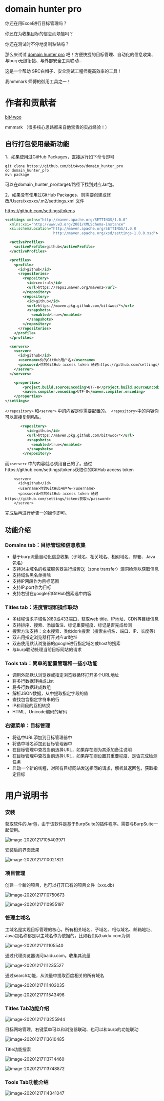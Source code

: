 # domain hunter pro

你还在用Excel进行目标管理吗？

你还在为收集目标的信息而烦恼吗？

你还在测试时不停地复制粘贴吗？

那么来试试 [domain hunter pro](https://github.com/bit4woo/domain_hunter_pro) 吧！方便快捷的目标管理、自动化的信息收集、与burp无缝衔接、与外部安全工具联动...

这是一个帮助 SRC白帽子、安全测试工程师提高效率的工具！

我mmmark 师傅的御用工具之一！

# 作者和贡献者

[bit4woo](https://github.com/bit4woo)

mmmark （很多核心思路都来自他宝贵的实战经验！）

## 自行打包使用最新功能

1、如果使用过GitHub Packages，直接运行如下命令即可

```
git clone https://github.com/bit4woo/domain_hunter_pro
cd domain_hunter_pro
mvn package
```

可以在domain_hunter_pro/target/路径下找到对应Jar包。



2、如果没有使用过GitHub Packages，则需要创建或修改/Users/xxxxxx/.m2/setttings.xml 文件

https://github.com/settings/tokens

```xml
<settings xmlns="http://maven.apache.org/SETTINGS/1.0.0"
  xmlns:xsi="http://www.w3.org/2001/XMLSchema-instance"
  xsi:schemaLocation="http://maven.apache.org/SETTINGS/1.0.0
                      http://maven.apache.org/xsd/settings-1.0.0.xsd">

  <activeProfiles>
    <activeProfile>github</activeProfile>
  </activeProfiles>

  <profiles>
    <profile>
      <id>github</id>
      <repositories>
        <repository>
          <id>central</id>
          <url>https://repo1.maven.org/maven2</url>
        </repository>
        <repository>
          <id>github</id>
          <url>https://maven.pkg.github.com/bit4woo/*</url>
          <snapshots>
            <enabled>true</enabled>
          </snapshots>
        </repository>
      </repositories>
    </profile>
  </profiles>

  <servers>
    <server>
      <id>github</id>
      <username>你的GitHub用户名</username>
      <password>你的GitHub access token 通过https://github.com/settings/tokens获取</password>
    </server>
  </servers>

    <properties>  
        <project.build.sourceEncoding>UTF-8</project.build.sourceEncoding>  
        <maven.compiler.encoding>UTF-8</maven.compiler.encoding>  
    </properties> 
</settings>

```

`</repository>` 和`<server>` 中的内容是你需要配置的。` <repository>`中的内容你可以直接复制粘贴。

```xml
       <repository>
          <id>github</id>
          <url>https://maven.pkg.github.com/bit4woo/*</url>
          <snapshots>
            <enabled>true</enabled>
          </snapshots>
        </repository>
```
而`<server>` 中的内容就必须用自己的了。通过https://github.com/settings/tokens获取你的GitHub access token

```
    <server>
      <id>github</id>
      <username>你的GitHub用户名</username>
      <password>你的GitHub access token 通过https://github.com/settings/tokens获取</password>
    </server>
```

完成后再进行步骤一的操作即可。



## 功能介绍

### Domains tab：目标管理和信息收集

- 基于burp流量自动化信息收集（子域名、相关域名、相似域名、邮箱、Java包名）
- 支持对主域名的权威服务器进行域传送（zone transfer）漏洞检测以获取信息
- 支持域名黑名单排除
- 支持IP网段作为目标范围
- 支持IP:port作为目标
- 支持右键在google和GitHub搜索选中内容

### Titles tab：进度管理和操作联动

- 多线程请求子域名的80或433端口，获取web title、IP地址、CDN等目标信息
- 支持排序、搜索、添加备注、标记重要程度、标记是否完成检测
- 搜索方法支持：文本搜索、类似dork搜索（搜索主机名、端口、IP、长度等）
- 双击用指定浏览器打开对应url地址
- 双击使用默认浏览器的google进行指定域名或host的搜索
- 与burp联动处理当前目标网站的请求

### Tools tab：简单的配置管理和一些小功能

- 调用外部默认浏览器或指定浏览器循环打开多个URL地址
- 将多行数据转换成List
- 将多行数据转成数组
- 解析JSON数据，从中提取指定字段的值
- 查找包含指定字符串的行
- IP和网段的互相转换
- HTML、Unicode编码的解码

### 右键菜单：目标管理

- 将选中URL添加到目标管理器中
- 将选中域名添加到目标管理器中
- 在目标管理中查找当前选择URL，如果存在则为其添加备注说明
- 在目标管理中查找当前选择URL，如果存在则设置其重要程度、是否完成检测任务
- 启动一个新的线程，对所有目标网站发送相同的请求，解析其返回包，获取指定目标

# 用户说明书

### 安装

获取软件的Jar包，由于该软件是基于BurpSuite的插件程序。需要与BurpSuite一起使用。

![image-20201217105403971](img/README/image-20201217105403971.png)

安装后的界面效果

![image-20201217110021821](img/README/image-20201217110021821.png)

### 项目管理

创建一个新的项目，也可以打开已有的项目文件（xxx.db）

![image-20201217110750673](img/README/image-20201217110750673.png)

![image-20201217110955197](img/README/image-20201217110955197.png)



### 管理主域名

主域名是实现目标管理的核心，所有相关域名、子域名、相似域名、邮箱地址、Java包名称都是以主域名作为依据的。比如我们以baidu.com为例

![image-20201217111105540](img/README/image-20201217111105540.png)

通过代理浏览器访问baidu.com，收集其流量

![image-20201217111235527](img/README/image-20201217111235527.png)

通过search功能，从流量中提取百度相关的所有域名

![image-20201217111403035](img/README/image-20201217111403035.png)

![image-20201217111543496](img/README/image-20201217111543496.png)



### Titles Tab功能介绍

![image-20201217113255944](img/README/image-20201217113255944.png)



目标网站管理，右键菜单可以和浏览器联动、也可以和burp的功能联动

![image-20201217113610485](img/README/image-20201217113610485.png)

Title功能搜索

![image-20201217113714460](img/README/image-20201217113714460.png)



![image-20201217113748872](img/README/image-20201217113748872.png)

### Tools Tab功能介绍

![image-20201217114341047](img/README/image-20201217114341047.png)

